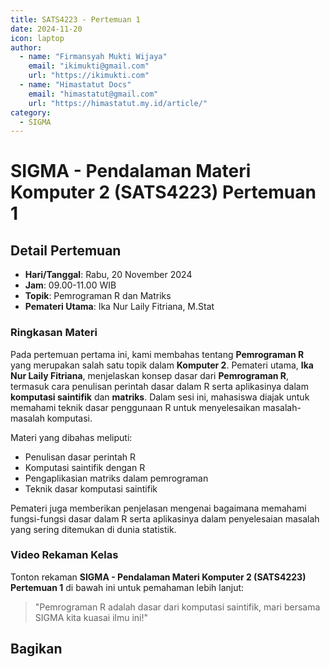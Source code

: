 ```yaml
--- 
title: SATS4223 - Pertemuan 1
date: 2024-11-20
icon: laptop
author:
  - name: "Firmansyah Mukti Wijaya"
    email: "ikimukti@gmail.com"
    url: "https://ikimukti.com"
  - name: "Himastatut Docs"
    email: "himastatut@gmail.com"
    url: "https://himastatut.my.id/article/"
category:
  - SIGMA
--- 
```


# SIGMA - Pendalaman Materi Komputer 2 (SATS4223) Pertemuan 1

## Detail Pertemuan

- **Hari/Tanggal**: Rabu, 20 November 2024
- **Jam**: 09.00-11.00 WIB
- **Topik**: Pemrograman R dan Matriks
- **Pemateri Utama**: Ika Nur Laily Fitriana, M.Stat

### Ringkasan Materi
Pada pertemuan pertama ini, kami membahas tentang **Pemrograman R** yang merupakan salah satu topik dalam **Komputer 2**. Pemateri utama, **Ika Nur Laily Fitriana**, menjelaskan konsep dasar dari **Pemrograman R**, termasuk cara penulisan perintah dasar dalam R serta aplikasinya dalam **komputasi saintifik** dan **matriks**. Dalam sesi ini, mahasiswa diajak untuk memahami teknik dasar penggunaan R untuk menyelesaikan masalah-masalah komputasi.

Materi yang dibahas meliputi:
- Penulisan dasar perintah R
- Komputasi saintifik dengan R
- Pengaplikasian matriks dalam pemrograman
- Teknik dasar komputasi saintifik

Pemateri juga memberikan penjelasan mengenai bagaimana memahami fungsi-fungsi dasar dalam R serta aplikasinya dalam penyelesaian masalah yang sering ditemukan di dunia statistik.

### Video Rekaman Kelas
Tonton rekaman **SIGMA - Pendalaman Materi Komputer 2 (SATS4223) Pertemuan 1** di bawah ini untuk pemahaman lebih lanjut:

<VidStack
  src="https://www.youtube.com/watch?v=Y3XPTdxNpig"
  title="SIGMA - Pendalaman Materi Komputer 2 (SATS4223) Pertemuan 1"
/>

> "Pemrograman R adalah dasar dari komputasi saintifik, mari bersama SIGMA kita kuasai ilmu ini!"


## Bagikan
<Share colorful />
<GitContributors />
<GitChangelog />